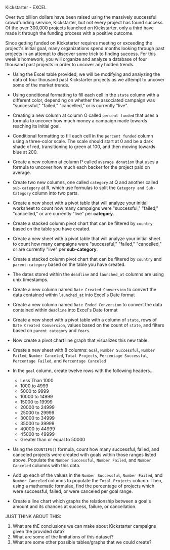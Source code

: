 Kickstarter - EXCEL

Over two billion dollars have been raised using the massively successful crowdfunding service, Kickstarter, but not every project has found success. Of the over 300,000 projects launched on Kickstarter, only a third have made it through the funding process with a positive outcome.

Since getting funded on Kickstarter requires meeting or exceeding the project's initial goal, many organizations spend months looking through past projects in an attempt to discover some trick to finding success. For this week's homework, you will organize and analyze a database of four thousand past projects in order to uncover any hidden trends.

* Using the Excel table provided, we will be modifying and analyzing the data of four thousand past Kickstarter projects as we attempt to uncover some of the market trends.

* Using conditional formatting to fill each cell in the `state` column with a different color, depending on whether the associated campaign was "successful," "failed," "cancelled," or is currently "live".

* Creating a new column at column O called `percent funded` that uses a formula to uncover how much money a campaign made towards reaching its initial goal.

* Conditional formatting to fill each cell in the `percent funded` column using a three-color scale. The scale should start at 0 and be a dark shade of red, transitioning to green at 100, and then moving towards blue at 200.

* Create a new column at column P called `average donation` that uses a formula to uncover how much each backer for the project paid on average.

* Create two new columns, one called `category` at Q and another called `sub-category` at R, which use formulas to split the `Category and Sub-Category` column into two parts.

* Create a new sheet with a pivot table that will analyze your initial worksheet to count how many campaigns were "successful," "failed," "cancelled," or are currently "live" per **category**.

* Create a stacked column pivot chart that can be filtered by `country` based on the table you have created.

* Create a new sheet with a pivot table that will analyze your initial sheet to count how many campaigns were "successful," "failed," "cancelled," or are currently "live" per **sub-category**.

* Create a stacked column pivot chart that can be filtered by `country` and `parent-category` based on the table you have created.

* The dates stored within the `deadline` and `launched_at` columns are using unix timestamps. 

* Create a new column named `Date Created Conversion` to convert the data contained within `launched_at` into Excel's Date format

* Create a new column named `Date Ended Conversion`  to convert the data contained within `deadline` into Excel's Date format

* Create a new sheet with a pivot table with a column of `state`, rows of `Date Created Conversion`, values based on the count of `state`, and filters based on `parent category` and `Years`.

* Now create a pivot chart line graph that visualizes this new table.

* Create a new sheet with 8 columns: `Goal`, `Number Successful`, `Number Failed`, `Number Canceled`, `Total Projects`, `Percentage Successful`, `Percentage Failed`, and `Percentage Canceled`

* In the `goal` column, create twelve rows with the following headers...

    * Less Than 1000
    * 1000 to 4999
    * 5000 to 9999
    * 10000 to 14999
    * 15000 to 19999
    * 20000 to 24999
    * 25000 to 29999
    * 30000 to 34999
    * 35000 to 39999
    * 40000 to 44999
    * 45000 to 49999
    * Greater than or equal to 50000


* Using the `COUNTIFS()` formula, count how many successful, failed, and canceled projects were created with goals within those ranges listed above. Populate the `Number Successful`, `Number Failed`, and `Number Canceled` columns with this data.

* Add up each of the values in the `Number Successful`, `Number Failed`, and `Number Canceled` columns to populate the `Total Projects` column. Then, using a mathematic formulae, find the percentage of projects which were successful, failed, or were canceled per goal range.

* Create a line chart which graphs the relationship between a goal's amount and its chances at success, failure, or cancellation.

JUST THINK ABOUT THIS:

1. What are thE conclusions we can make about Kickstarter campaigns given the provided data?
2. What are some of the limitations of this dataset?
3. What are some other possible tables/graphs that we could create?
